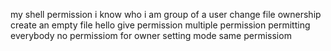 my shell permission
i know who i am
group of a user
change file ownership
create an empty file hello
give permission
multiple permission
permitting everybody
no permissiom for owner
setting mode 
same permissiom 
